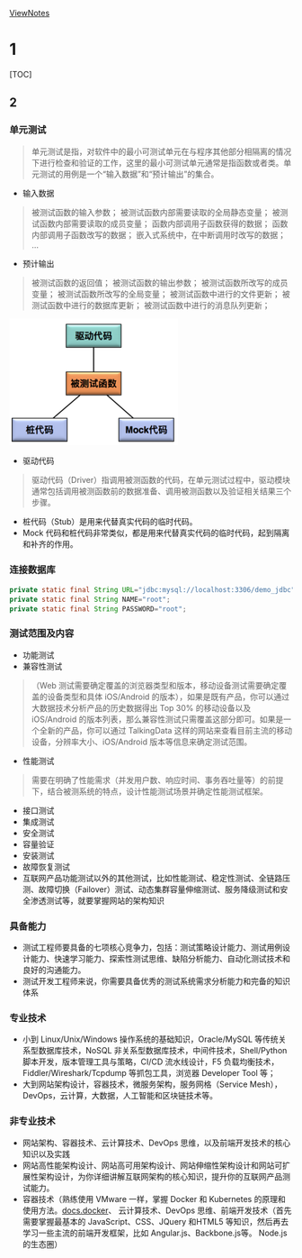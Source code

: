 
[ViewNotes](https://gaoyubest.github.io/GyHelloTesting/)

# 1

[TOC]

## 2

### 单元测试

> 单元测试是指，对软件中的最小可测试单元在与程序其他部分相隔离的情况下进行检查和验证的工作，这里的最小可测试单元通常是指函数或者类。单元测试的用例是一个“输入数据”和“预计输出”的集合。

- 输入数据

> 被测试函数的输入参数；
被测试函数内部需要读取的全局静态变量；
被测试函数内部需要读取的成员变量；
函数内部调用子函数获得的数据；
函数内部调用子函数改写的数据；
嵌入式系统中，在中断调用时改写的数据；
…

- 预计输出

> 被测试函数的返回值；
被测试函数的输出参数；
被测试函数所改写的成员变量；
被测试函数所改写的全局变量；
被测试函数中进行的文件更新；
被测试函数中进行的数据库更新；
被测试函数中进行的消息队列更新；

![图片](./images/01-单元测试.png)

- 驱动代码

> 驱动代码（Driver）指调用被测函数的代码，在单元测试过程中，驱动模块通常包括调用被测函数前的数据准备、调用被测函数以及验证相关结果三个步骤。

- 桩代码（Stub）是用来代替真实代码的临时代码。
- Mock 代码和桩代码非常类似，都是用来代替真实代码的临时代码，起到隔离和补齐的作用。

### 连接数据库

 ```java
private static final String URL="jdbc:mysql://localhost:3306/demo_jdbc";
private static final String NAME="root";
private static final String PASSWORD="root";
 ```

### 测试范围及内容

- 功能测试
- 兼容性测试

> （Web 测试需要确定覆盖的浏览器类型和版本，移动设备测试需要确定覆盖的设备类型和具体 iOS/Android 的版本），如果是既有产品，你可以通过大数据技术分析产品的历史数据得出 Top 30% 的移动设备以及 iOS/Android 的版本列表，那么兼容性测试只需覆盖这部分即可。如果是一个全新的产品，你可以通过 TalkingData 这样的网站来查看目前主流的移动设备，分辨率大小、iOS/Android 版本等信息来确定测试范围。

- 性能测试

> 需要在明确了性能需求（并发用户数、响应时间、事务吞吐量等）的前提下，结合被测系统的特点，设计性能测试场景并确定性能测试框架。

- 接口测试
- 集成测试
- 安全测试
- 容量验证
- 安装测试
- 故障恢复测试
- 互联网产品功能测试以外的其他测试，比如性能测试、稳定性测试、全链路压测、故障切换（Failover）测试、动态集群容量伸缩测试、服务降级测试和安全渗透测试等，就要掌握网站的架构知识

### 具备能力

- 测试工程师要具备的七项核心竞争力，包括：测试策略设计能力、测试用例设计能力、快速学习能力、探索性测试思维、缺陷分析能力、自动化测试技术和良好的沟通能力。
- 测试开发工程师来说，你需要具备优秀的测试系统需求分析能力和完备的知识体系

### 专业技术

- 小到 Linux/Unix/Windows 操作系统的基础知识，Oracle/MySQL 等传统关系型数据库技术，NoSQL 非关系型数据库技术，中间件技术，Shell/Python 脚本开发，版本管理工具与策略，CI/CD 流水线设计，F5 负载均衡技术，Fiddler/Wireshark/Tcpdump 等抓包工具，浏览器 Developer Tool 等；
- 大到网站架构设计，容器技术，微服务架构，服务网格（Service Mesh），DevOps，云计算，大数据，人工智能和区块链技术等。

### 非专业技术

- 网站架构、容器技术、云计算技术、DevOps 思维，以及前端开发技术的核心知识以及实践
- 网站高性能架构设计、网站高可用架构设计、网站伸缩性架构设计和网站可扩展性架构设计，为你详细讲解互联网架构的核心知识，提升你的互联网产品测试能力。
- 容器技术（熟练使用 VMware 一样，掌握 Docker 和 Kubernetes 的原理和使用方法。[docs.docker](https://docs.docker.com/get-started/)、   云计算技术、DevOps 思维、前端开发技术（首先需要掌握最基本的 JavaScript、CSS、JQuery 和HTML5 等知识，然后再去学习一些主流的前端开发框架，比如 Angular.js、Backbone.js等。 Node.js 的生态圈）
